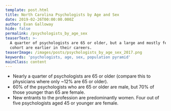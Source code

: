 ```yaml
---
template: post.html
title: North Carolina Psychologists by Age and Sex
date: 2019-02-26T00:00:00.000Z
author: Evan Galloway
hide: false
permalink: /psychologists_by_age_sex
teaserText: >-
  A quarter of psychologists are 65 or older, but a large and mostly female
  cohort are earlier in their careers.
teaserImage: /images/posts/psychologists_by_age_sex_2017.png
keywords: 'psychologists, age, sex, population pyramid'
mainClass: content
---
```

<ul>

<li>Nearly a quarter of psychologists are 65 or older (compare this to physicians where only ~12% are 65 or older).</li>

<li>60% of the psychologists who are 65 or older are male, but 70% of those younger than 65 are female.</li>

<li>New entrants to the profession are predominantly women.  Four out of five psychologists aged 45 or younger are female.</li>


</ul>
<div id='viewof-layout' class="control"></div>
<div id='chart'></div>

<script type=module>

import {Runtime, Inspector} from "https://unpkg.com/@observablehq/runtime@3/dist/runtime.js";
import define from "https://api.observablehq.com/@gallowayevan/population-structure-for-north-carolina-psychologists-20.js?v=3";
  
  const renders = {
    "viewof layout": "#viewof-layout",
    "chart": "#chart"
  };

  for (let i in renders)
    renders\[i] = document.querySelector(renders\[i]);

const runtime = new Runtime();
const main = runtime.module(define, name => {
if (renders\[name]){
      return new Inspector(renders\[name]);
    } else {
        return true;
    }
});

</script>
